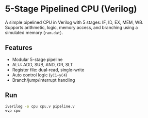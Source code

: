 # 5-Stage Pipelined CPU (Verilog)

A simple pipelined CPU in Verilog with 5 stages: IF, ID, EX, MEM, WB. Supports arithmetic, logic, memory access, and branching using a simulated memory (`ram.dat`).

## Features
- Modular 5-stage pipeline
- ALU: ADD, SUB, AND, OR, SLT
- Register file: dual-read, single-write
- Auto control logic (`yC1`–`yC4`)
- Branch/jump/interrupt handling

## Run
```bash
iverilog -o cpu cpu.v pipeline.v
vvp cpu
